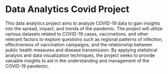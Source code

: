 # Data Analytics Covid Project
This data analytics project aims to analyze COVID-19 data to gain insights into the spread, impact, and trends of the pandemic. 
The project will utilize various datasets related to COVID-19 cases, vaccinations, and other relevant factors to explore questions such as regional patterns of infection, effectiveness of vaccination campaigns,
and the relationship between public health measures and disease transmission. By applying statistical analysis and data visualization techniques, the project seeks to provide valuable insights to aid in the 
understanding and management of the COVID-19 pandemic.
